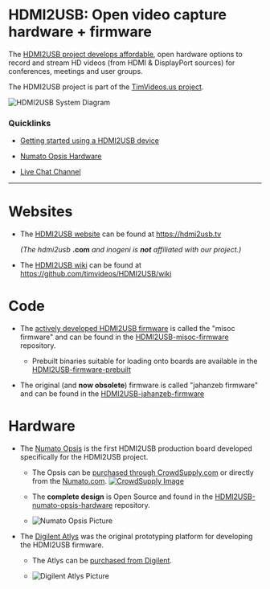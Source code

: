 
# HDMI2USB: Open video capture hardware + firmware

The [HDMI2USB project develops affordable](https://hdmi2usb.tv), open hardware
options to record and stream HD videos (from HDMI & DisplayPort sources) for
conferences, meetings and user groups.

The HDMI2USB project is part of the 
[TimVideos.us project](https://code.timvideos.us).

![HDMI2USB System Diagram](https://hdmi2usb.tv/img/hdmi2usb.png)

### Quicklinks

 * [Getting started using a HDMI2USB device](https://hdmi2usb.tv/getting-started)

 * [Numato Opsis Hardware](https://opsis.hdmi2usb.tv)

 * [Live Chat Channel](http://webchat.freenode.net/?channels=timvideos)

----

# Websites

 * The [HDMI2USB website](https://hdmi2usb.tv) can be found at https://hdmi2usb.tv

   *(The hdmi2usb* **.com** *and inogeni is **not** affiliated with our project.)*

 * The [HDMI2USB wiki](https://github.com/timvideos/HDMI2USB/wiki) can be found
   at https://github.com/timvideos/HDMI2USB/wiki

# Code

 * The [actively developed HDMI2USB firmware](https://hdmi2usb.tv/firmware/)
   is called the "misoc firmware" and can be found in the 
   [HDMI2USB-misoc-firmware](https://github.com/timvideos/HDMI2USB-misoc-firmware)
   repository.

   - Prebuilt binaries suitable for loading onto boards are available in the 
     [HDMI2USB-firmware-prebuilt](https://github.com/timvideos/HDMI2USB-firmware-prebuilt)

 * The original (and **now obsolete**) firmware is called "jahanzeb firmware" and
   can be found in the 
   [HDMI2USB-jahanzeb-firmware](https://github.com/timvideos/HDMI2USB-jahanzeb-firmware)


# Hardware

 * The [Numato Opsis](https://hdmi2usb.tv/numato-opsis/) is the first HDMI2USB
   production board developed specifically for the HDMI2USB project.

   - The Opsis can be [purchased through CrowdSupply.com](https://www.crowdsupply.com/numato-lab/opsis) 
     or directly from the [Numato.com](http://numato.com).
     [![CrowdSupply Image](http://planet.timvideos.us/numato-opsis-crowdfunding-campaign-master/badge.png)](https://www.crowdsupply.com/numato-lab/opsis)

   - The **complete design** is Open Source and found in the 
     [HDMI2USB-numato-opsis-hardware](https://github.com/timvideos/HDMI2USB-numato-opsis-hardware)
     repository.


   - ![Numato Opsis Picture](https://hdmi2usb.tv/img/numato-opsis.jpg)

 * The [Digilent Atlys](https://hdmi2usb.tv/digilent-atlys/) was the original
   prototyping platform for developing the HDMI2USB firmware.

   - The Atlys can be [purchased from Digilent](http://www.digilentinc.com/atlys/).

   - ![Digilent Atlys Picture](https://hdmi2usb.tv/img/digilent-atlys.jpg)
